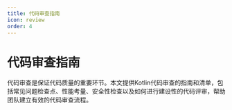 ```yaml
---
title: 代码审查指南
icon: review
order: 4
---
```


# 代码审查指南

代码审查是保证代码质量的重要环节。本文提供Kotlin代码审查的指南和清单，包括常见问题检查点、性能考量、安全性检查以及如何进行建设性的代码评审，帮助团队建立有效的代码审查流程。
